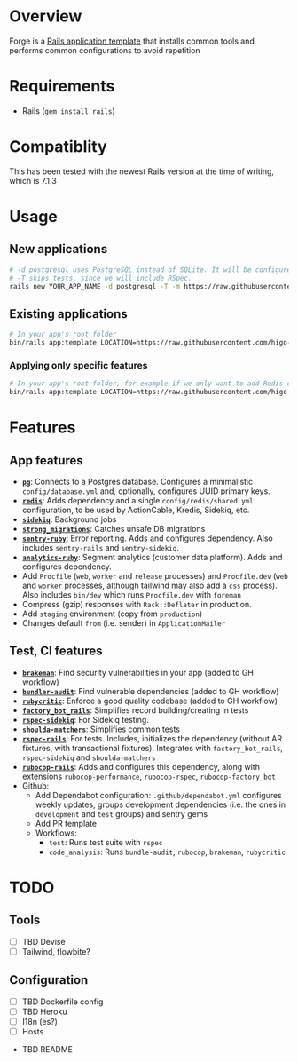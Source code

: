 # Overview

Forge is a [Rails application template](https://guides.rubyonrails.org/rails_application_templates.html) that installs common tools and performs common configurations to avoid repetition

# Requirements

- Rails (`gem install rails`)

# Compatiblity

This has been tested with the newest Rails version at the time of writing, which is 7.1.3

# Usage

## New applications

```sh
# -d postgresql uses PostgreSQL instead of SQLite. It will be configured as expected.
# -T skips tests, since we will include RSpec.
rails new YOUR_APP_NAME -d postgresql -T -m https://raw.githubusercontent.com/higo-app/forge/main/lib/template.rb
```

## Existing applications

```sh
# In your app's root folder
bin/rails app:template LOCATION=https://raw.githubusercontent.com/higo-app/forge/main/lib/template.rb
```

### Applying only specific features

```sh
# In your app's root folder, for example if we only want to add Redis config
bin/rails app:template LOCATION=https://raw.githubusercontent.com/higo-app/forge/main/lib/settings/redis.rb
```

# Features

## App features

- **[`pg`](https://github.com/ged/ruby-pg)**: Connects to a Postgres database. Configures a minimalistic `config/database.yml` and, optionally, configures UUID primary keys.
- **[`redis`](https://github.com/redis/redis-rb)**: Adds dependency and a single `config/redis/shared.yml` configuration, to be used by ActionCable, Kredis, Sidekiq, etc.
- **[`sidekiq`](https://github.com/sidekiq/sidekiq)**: Background jobs
- **[`strong_migrations`](https://github.com/ankane/strong_migrations)**: Catches unsafe DB migrations
- **[`sentry-ruby`](https://github.com/getsentry/sentry-ruby)**: Error reporting. Adds and configures dependency. Also includes `sentry-rails` and `sentry-sidekiq`.
- **[`analytics-ruby`](https://github.com/segmentio/analytics-ruby)**: Segment analytics (customer data platform). Adds and configures dependency.
- Add `Procfile` (`web`, `worker` and `release` processes) and `Procfile.dev` (`web` and `worker` processes, although tailwind may also add a `css` process). Also includes `bin/dev` which runs `Procfile.dev` with `foreman`
- Compress (gzip) responses with `Rack::Deflater` in production.
- Add `staging` environment (copy from `production`)
- Changes default `from` (i.e. sender) in `ApplicationMailer`

## Test, CI features

- **[`brakeman`](https://github.com/presidentbeef/brakeman)**: Find security vulnerabilities in your app (added to GH workflow)
- **[`bundler-audit`](https://github.com/rubysec/bundler-audit)**: Find vulnerable dependencies (added to GH workflow)
- **[`rubycritic`](https://github.com/whitesmith/rubycritic)**: Enforce a good quality codebase (added to GH workflow)
- **[`factory_bot_rails`](https://github.com/thoughtbot/factory_bot_rails)**: Simplifies record building/creating in tests
- **[`rspec-sidekiq`](https://github.com/wspurgin/rspec-sidekiq)**: For Sidekiq testing.
- **[`shoulda-matchers`](https://github.com/thoughtbot/shoulda-matchers)**: Simplifies common tests
- **[`rspec-rails`](https://github.com/rspec/rspec-rails)**: For tests. Includes, initializes the dependency (without AR fixtures, with transactional fixtures). Integrates with `factory_bot_rails`, `rspec-sidekiq` and `shoulda-matchers`
- **[`rubocop-rails`](https://github.com/rubocop/rubocop-rails)**: Adds and configures this dependency, along with extensions `rubocop-performance`, `rubocop-rspec`, `rubocop-factory_bot`
- Github:
  - Add Dependabot configuration: `.github/dependabot.yml` configures weekly updates, groups development dependencies (i.e. the ones in `development` and `test` groups) and sentry gems
  - Add PR template
  - Workflows:
    - `test`: Runs test suite with `rspec`
    - `code_analysis`: Runs `bundle-audit`, `rubocop`, `brakeman`, `rubycritic`

# TODO

## Tools

- [ ] TBD Devise
- [ ] Tailwind, flowbite?

## Configuration

- [ ] TBD Dockerfile config
- [ ] TBD Heroku
- [ ] I18n (es?)
- [ ] Hosts
- TBD README
